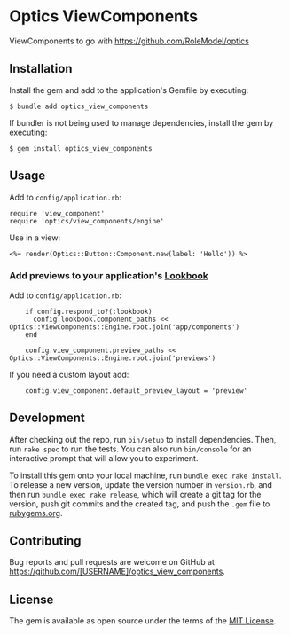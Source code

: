 # Optics ViewComponents

ViewComponents to go with https://github.com/RoleModel/optics

## Installation

Install the gem and add to the application's Gemfile by executing:

    $ bundle add optics_view_components

If bundler is not being used to manage dependencies, install the gem by executing:

    $ gem install optics_view_components

## Usage

Add to `config/application.rb`:

```
require 'view_component'
require 'optics/view_components/engine'
```

Use in a view:
```
<%= render(Optics::Button::Component.new(label: 'Hello')) %>
```

### Add previews to your application's [Lookbook](https://github.com/ViewComponent/lookbook)

Add to `config/application.rb`:

```
    if config.respond_to?(:lookbook)
      config.lookbook.component_paths << Optics::ViewComponents::Engine.root.join('app/components')
    end

    config.view_component.preview_paths << Optics::ViewComponents::Engine.root.join('previews')
```

If you need a custom layout add:
```
    config.view_component.default_preview_layout = 'preview'
```

## Development

After checking out the repo, run `bin/setup` to install dependencies. Then, run `rake spec` to run the tests. You can also run `bin/console` for an interactive prompt that will allow you to experiment.

To install this gem onto your local machine, run `bundle exec rake install`. To release a new version, update the version number in `version.rb`, and then run `bundle exec rake release`, which will create a git tag for the version, push git commits and the created tag, and push the `.gem` file to [rubygems.org](https://rubygems.org).

## Contributing

Bug reports and pull requests are welcome on GitHub at https://github.com/[USERNAME]/optics_view_components.

## License

The gem is available as open source under the terms of the [MIT License](https://opensource.org/licenses/MIT).
